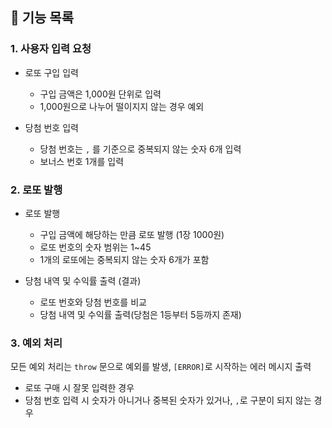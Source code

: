 ## 🚀 기능 목록

### 1. 사용자 입력 요청

- 로또 구입 입력

  - 구입 금액은 1,000원 단위로 입력
  - 1,000원으로 나누어 떨이지지 않는 경우 예외

- 당첨 번호 입력

  - 당첨 번호는 `,` 를 기준으로 중복되지 않는 숫자 6개 입력
  - 보너스 번호 1개를 입력

### 2. 로또 발행

- 로또 발행

  - 구입 금액에 해당하는 만큼 로또 발행 (1장 1000원)
  - 로또 번호의 숫자 범위는 1~45
  - 1개의 로또에는 중복되지 않는 숫자 6개가 포함

- 당첨 내역 및 수익률 출력 (결과)

  - 로또 번호와 당첨 번호를 비교
  - 당첨 내역 및 수익률 출력(당첨은 1등부터 5등까지 존재)

### 3. 예외 처리

모든 예외 처리는 `throw` 문으로 예외를 발생, `[ERROR]`로 시작하는 에러 메시지 출력

- 로또 구매 시 잘못 입력한 경우
- 당첨 번호 입력 시 숫자가 아니거나 중복된 숫자가 있거나, `,`로 구분이 되지 않는 경우
